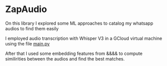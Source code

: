 # ZapAudio

On this library I explored some ML approaches to catalog my whatsapp audios to find them easily

I employed audio transcription with Whisper V3 in a GCloud virtual machine using the file [main.py](main.py)

After that I used some embedding features from &&&& to compute similirities between the audios and find the best matches.
